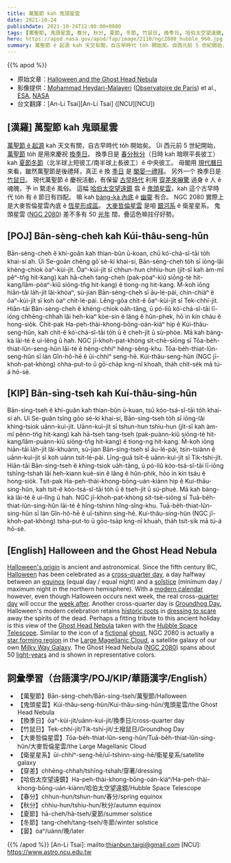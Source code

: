 ```yaml
---
title: 萬聖節 kah 鬼頭星雲
date: 2021-10-24
publishdate: 2021-10-24T12:00:00+0800
tags: [萬聖節, 鬼頭星雲, 春分, 秋分, 夏節, 冬節, 竹鼠日, 換季日, 哈伯太空望遠鏡, 大麥哲倫星雲, 恆星形成區, 衛星星系, NGC 2080]
hero: https://apod.nasa.gov/apod/fap/image/2110/ngc2080_hubble_960.jpg
summary: 萬聖節 ê 起源 kah 天文有關，自古早時代 to̍h 開始矣。自西元前 5 世紀開始，萬聖節 to̍h 是用來慶祝換季彼工。毋閣用現代曆日來看，雖然萬聖節是後禮拜，真正 ê 換季日是閣後一禮拜。
---
```


{{% apod %}}

- 原始文章：[Halloween and the Ghost Head Nebula](https://apod.nasa.gov/apod/ap211024.html)
- 影像提供：[Mohammad Heydari-Malayeri](http://aramis.obspm.fr/~heydari/) ([Observatoire de Paris](https://www.observatoiredeparis.psl.eu/)) et al., [ESA](https://www.esa.int/), [NASA](https://www.nasa.gov/)
- 台文翻譯：[An-Li Tsai][An-Li Tsai] ([NCU][NCU])

## [漢羅] 萬聖節 kah 鬼頭星雲
[萬聖節 ê 起源][Halloween's origin] kah 天文有關，自古早時代 to̍h 開始矣。
Ùi 西元前 5 世紀開始，[萬聖節][Halloween] to̍h 是用來慶祝 [換季日][cross-quarter day]。
換季日是 [春分秋分][equinox]（日時 kah 暗暝平長彼工）kah [夏節冬節][solstice]（北半球上短彼工/南半球上長彼工）ê 中央彼工。
毋閣用 [現代曆日][modern calendar] 來看，雖然萬聖節是後禮拜，真正 ê 換 [季日][quarter day] 是 [閣晏一禮拜][week after]。
另外一个 換季日是 [竹鼠日][Groundhog Day]。
現代萬聖節 ê 慶祝活動，有保留 [古早時代][historic roots] 利用 [穿差來嚇驚][dressing to scare] 過身 ê 人 ê 魂魄，予 in 緊走ê 風俗。
這幅 [哈伯太空望遠鏡][Hubble Space Telescope] 翕 ê [鬼頭星雲][Ghost Head Nebula]，kah 這个古早時代 to̍h 有 ê 節日有四配。
嘛 kah [bàng-kà 內底][fictional] ê [幽靈][ghost] 有合。
NGC 2080 實際上是大麥哲倫星雲內底 ê [恆星形成區][star forming region]。
[大麥哲倫星雲][Large Magellanic Cloud] 是咱 [銀河系][Milky Way Galaxy] ê 衛星星系。
鬼頭星雲 ([NGC 2080][NGC 2080]) 差不多有 50 [光年][light-years] 闊，疊這色嘛拄仔好勢。

## [POJ] Bān-sèng-cheh kah Kúi-thâu-seng-hûn
Bān-sèng-cheh ê khí-goân kah thian-bûn ū-koan, chū kó͘-chá-sî-tāi to̍h khai-sí ah.
Ùi Se-goân chêng gō͘ sè-kí khai-sí, Bān-sèng-cheh to̍h sī iōng-lâi khèng-chiok ōaⁿ-kùi-ji̍t.
Ōaⁿ-kùi-ji̍t sī chhun-hun chhiu-hun (ji̍t-sî kah àm-mî pêⁿ-tn̂g hit-kang) kah hā-cheh tang-cheh (pak-pòaⁿ-kiû siōng-tè hit-kang/lâm-pòaⁿ-kiû siōng-tn̂g hit-kang) ê tiong-ng hit-kang.
M̄-koh iōng hiān-tāi la̍h-ji̍t lâi-khòaⁿ, sù-jian Bān-sèng-cheh sī āu-lé-pài, chin-chiàⁿ ê ōaⁿ-kùi-ji̍t sī koh òaⁿ chit-lé-pài.
Lēng-gōa chi̍t-ê ōaⁿ-kùi-ji̍t sī Tek-chhí-ji̍t.
Hiān-tāi Bān-sèng-cheh ê khèng-chiok oa̍h-tāng, ū pó-liû kó͘-chá-sî-tāi lī-iōng chhēng-chhah lâi heh-kiaⁿ kòe-sin ê lâng ê hûn-phek, hō͘ in kín cháu ê hong-sio̍k.
Chit-pak Ha-peh-thài-khong-bōng-oán-kiàⁿ hip ê Kúi-thâu-seng-hûn, kah chit-ê kó͘-chá-sî-tāi to̍h ū ê cheh-ji̍t ū sù-phòe.
Mā kah bàng-kà lāi-té ê ui-lêng ū hah.
NGC jī-khoh-pat-khòng si̍t-chè-siōng sī Tōa-be̍h-thiat-lûn-seng-hûn lāi-té ê hêng-chhiⁿ hêng-sêng-khu.
Tōa-be̍h-thiat-lûn-seng-hûn sī lán Gîn-hô-hē ê ūi-chhiⁿ seng-hē.
Kúi-thâu-seng-hûn (NGC jī-khoh-pat-khòng) chha-put-to ū gō͘-cha̍p kng-nî khoah, tha̍h chit-se̍k mā tú-á hó-sè.

## [KIP] Bān-sìng-tseh kah Kuí-thâu-sing-hûn
Bān-sìng-tseh ê khí-guân kah thian-bûn ū-kuan, tsū kóo-tsá-sî-tāi to̍h khai-sí ah.
Uì Se-guân tsîng gōo sè-kí khai-sí, Bān-sìng-tseh to̍h sī iōng-lâi khìng-tsiok uānn-kuì-ji̍t.
Uānn-kuì-ji̍t sī tshun-hun tshiu-hun (ji̍t-sî kah àm-mî pênn-tn̂g hit-kang) kah hā-tseh tang-tseh (pak-puànn-kiû siōng-tè hit-kang/lâm-puànn-kiû siōng-tn̂g hit-kang) ê tiong-ng hit-kang.
M̄-koh iōng hiān-tāi la̍h-ji̍t lâi-khuànn, sù-jian Bān-sìng-tseh sī āu-lé-pài, tsin-tsiànn ê uānn-kuì-ji̍t sī koh uànn tsit-lé-pài.
Līng-guā tsi̍t-ê uānn-kuì-ji̍t sī Tik-tshí-ji̍t.
Hiān-tāi Bān-sìng-tseh ê khìng-tsiok ua̍h-tāng, ū pó-liû kóo-tsá-sî-tāi lī-iōng tshīng-tshah lâi heh-kiann kuè-sin ê lâng ê hûn-phik, hōo in kín tsáu ê hong-sio̍k.
Tsit-pak Ha-peh-thài-khong-bōng-uán-kiànn hip ê Kuí-thâu-sing-hûn, kah tsit-ê kóo-tsá-sî-tāi to̍h ū ê tseh-ji̍t ū sù-phuè.
Mā kah bàng-kà lāi-té ê ui-lîng ū hah.
NGC jī-khoh-pat-khòng si̍t-tsè-siōng sī Tuā-be̍h-thiat-lûn-sing-hûn lāi-té ê hîng-tshinn hîng-sîng-khu.
Tuā-be̍h-thiat-lûn-sing-hûn sī lán Gîn-hô-hē ê uī-tshinn sing-hē.
Kuí-thâu-sing-hûn (NGC jī-khoh-pat-khòng) tsha-put-to ū gōo-tsa̍p kng-nî khuah, tha̍h tsit-si̍k mā tú-á hó-sè.

## [English] Halloween and the Ghost Head Nebula
[Halloween's origin][Halloween's origin] is ancient and astronomical.
Since the fifth century BC, [Halloween][Halloween] has been celebrated as a [cross-quarter day][cross-quarter day], a day halfway between an [equinox][equinox] (equal day / equal night) and a [solstice][solstice] (minimum day / maximum night in the northern hemisphere).
With a [modern calendar][modern calendar] however, even though Halloween occurs next week, the real cross-[quarter day][quarter day] will occur the [week after][week after].
Another cross-quarter day is [Groundhog Day][Groundhog Day][.][.] Halloween's modern celebration retains [historic roots][historic roots] in [dressing to scare][dressing to scare] away the spirits of the dead.
Perhaps a fitting tribute to this ancient holiday is this view of the [Ghost Head Nebula][Ghost Head Nebula] taken with the [Hubble Space Telescope][Hubble Space Telescope].
Similar to the icon of a [fictional][fictional] [ghost][ghost], NGC 2080 is actually a [star forming region][star forming region] in the [Large Magellanic Cloud][Large Magellanic Cloud], a satellite galaxy of our own [Milky Way Galaxy][Milky Way Galaxy].
The Ghost Head Nebula ([NGC 2080][NGC 2080]) spans about 50 [light-years][light-years] and is shown in representative colors.


## 詞彙學習（台語漢字/POJ/KIP/華語漢字/English）
- 【萬聖節】Bān-sèng-cheh/Bān-sìng-tseh/萬聖節/Halloween
- 【鬼頭星雲】Kúi-thâu-seng-hûn/Kuí-thâu-sing-hûn/鬼頭星雲/the Ghost Head Nebula
- 【換季日】ōaⁿ-kùi-ji̍t/uānn-kuì-ji̍t/換季日/cross-quarter day
- 【竹鼠日】Tek-chhí-ji̍t/Tik-tshí-ji̍t/土撥鼠日/Groundhog Day
- 【大麥哲倫星雲】Tōa-be̍h-thiat-lûn-seng-hûn/Tuā-be̍h-thiat-lûn-sing-hûn/大麥哲倫星雲/the Large Magellanic Cloud
- 【衛星星系】ūi-chhiⁿ-seng-hē/uī-tshinn-sing-hē/衛星星系/satellite galaxy
- 【穿差】chhēng-chhah/tshīng-tshah/穿著/dressing
- 【哈伯太空望遠鏡】Ha-peh-thài-khong-bōng-oán-kiàⁿ/Ha-peh-thài-khong-bōng-uán-kiànn/哈伯太空望遠鏡/Hubble Space Telescope
- 【春分】chhun-hun/tshun-hun/春分/spring equinox
- 【秋分】chhiu-hun/tshiu-hun/秋分/autumn equinox
- 【夏節】hā-cheh/hā-tseh/夏節/summer solstice
- 【冬節】tang-cheh/tang-tseh/冬節/winter solstice
- 【晏】òaⁿ/uànn/晚/later

{{% /apod %}}
[An-Li Tsai]: mailto:thianbun.taigi@gmail.com
[NCU]: https://www.astro.ncu.edu.tw

[Halloween's origin]:https://www.history.com/topics/halloween/history-of-halloween
[Halloween]:https://en.wikipedia.org/wiki/Halloween
[cross-quarter day]:https://earthsky.org/astronomy-essentials/halloween-derived-from-ancient-celtic-cross-quarter-day/
[equinox]:https://apod.nasa.gov/apod/ap140922.html
[solstice]:https://apod.nasa.gov/apod/ap151222.html
[modern calendar]:http://webexhibits.org/calendars/year-countries.html
[quarter day]:https://en.wikipedia.org/wiki/Quarter_days
[week after]:http://www.archaeoastronomy.com/2021.html
[Groundhog Day]:https://en.wikipedia.org/wiki/Groundhog_Day
[.]:http://www.youtube.com/watch?v=eZbtAFq7dP8
[historic roots]:http://www.neopagan.net/Halloween-Origins.html
[dressing to scare]:https://www.boredpanda.com/blog/wp-content/uploads/2016/10/halloween-cat-costumes-19-57f75fe01d15b__605.jpg
[Ghost Head Nebula]:https://photojournal.jpl.nasa.gov/catalog/PIA04226
[Hubble Space Telescope]:https://apod.nasa.gov/apod/ap010806.html
[fictional]:https://en.wikipedia.org/wiki/Casper_the_Friendly_Ghost
[ghost]:https://en.wikipedia.org/wiki/Ghost
[star forming region]:https://science.nasa.gov/astrophysics/focus-areas/how-do-stars-form-and-evolve
[Large Magellanic Cloud]:https://apod.nasa.gov/apod/ap100514.html
[Milky Way Galaxy]:https://apod.nasa.gov/apod/fap/milky_way.html
[NGC 2080]:https://en.wikipedia.org/wiki/NGC_2080
[light-years]:https://chandra.harvard.edu/photo/cosmic_distance.html
